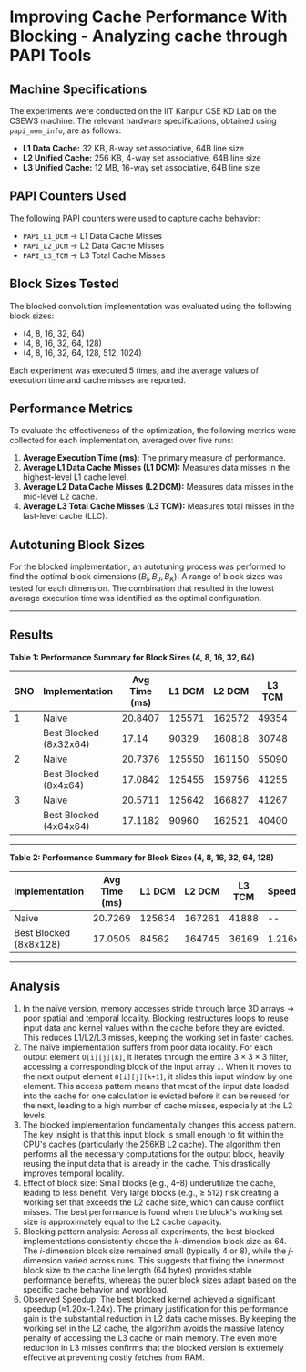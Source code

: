 # Improving Cache Performance With Blocking - Analyzing cache through PAPI Tools

## Machine Specifications
The experiments were conducted on the IIT Kanpur CSE KD Lab on the CSEWS machine. The relevant hardware specifications, obtained using `papi_mem_info`, are as follows:

- **L1 Data Cache:** 32 KB, 8-way set associative, 64B line size
- **L2 Unified Cache:** 256 KB, 4-way set associative, 64B line size
- **L3 Unified Cache:** 12 MB, 16-way set associative, 64B line size

## PAPI Counters Used
The following PAPI counters were used to capture cache behavior:

- `PAPI_L1_DCM` → L1 Data Cache Misses
- `PAPI_L2_DCM` → L2 Data Cache Misses
- `PAPI_L3_TCM` → L3 Total Cache Misses

## Block Sizes Tested
The blocked convolution implementation was evaluated using the following block sizes:

- (4, 8, 16, 32, 64)
- (4, 8, 16, 32, 64, 128)
- (4, 8, 16, 32, 64, 128, 512, 1024)

Each experiment was executed 5 times, and the average values of execution time and cache misses are reported.

## Performance Metrics
To evaluate the effectiveness of the optimization, the following metrics were collected for each implementation, averaged over five runs:

1. **Average Execution Time (ms):** The primary measure of performance.
2. **Average L1 Data Cache Misses (L1 DCM):** Measures data misses in the highest-level L1 cache level.
3. **Average L2 Data Cache Misses (L2 DCM):** Measures data misses in the mid-level L2 cache. 
4. **Average L3 Total Cache Misses (L3 TCM):** Measures total misses in the last-level cache (LLC). 

## Autotuning Block Sizes
For the blocked implementation, an autotuning process was performed to find the optimal block dimensions ($B_I, B_J, B_K$). A range of block sizes was tested for each dimension. The combination that resulted in the lowest average execution time was identified as the optimal configuration.

---

## Results

**Table 1: Performance Summary for Block Sizes (4, 8, 16, 32, 64)**

| **SNO** | **Implementation**      | **Avg Time (ms)** | **L1 DCM** | **L2 DCM** | **L3 TCM** | **Speedup** |
|---------|--------------------------|-------------------|------------|------------|------------|-------------|
| 1       | Naive                   | 20.8407           | 125571     | 162572     | 49354      | --          |
|         | Best Blocked (8x32x64)  | 17.14             | 90329      | 160818     | 30748      | 1.216x      |
| 2       | Naive                   | 20.7376           | 125550     | 161150     | 55090      | --          |
|         | Best Blocked (8x4x64)   | 17.0842           | 125455     | 159756     | 41255      | 1.214x      |
| 3       | Naive                   | 20.5711           | 125642     | 166827     | 41267      | --          |
|         | Best Blocked (4x64x64)  | 17.1182           | 90960      | 162521     | 40400      | 1.202x      |

---

**Table 2: Performance Summary for Block Sizes (4, 8, 16, 32, 64, 128)**

| **Implementation**      | **Avg Time (ms)** | **L1 DCM** | **L2 DCM** | **L3 TCM** | **Speedup** |
|--------------------------|-------------------|------------|------------|------------|-------------|
| Naive                   | 20.7269           | 125634     | 167261     | 41888      | --          |
| Best Blocked (8x8x128)  | 17.0505           | 84562      | 164745     | 36169      | 1.216x      |

---

## Analysis
1. In the naïve version, memory accesses stride through large 3D arrays → poor spatial and temporal locality. Blocking restructures loops to reuse input data and kernel values within the cache before they are evicted. This reduces L1/L2/L3 misses, keeping the working set in faster caches.
2. The naïve implementation suffers from poor data locality. For each output element `O[i][j][k]`, it iterates through the entire $3 \times 3 \times 3$ filter, accessing a corresponding block of the input array `I`. When it moves to the next output element `O[i][j][k+1]`, it slides this input window by one element. This access pattern means that most of the input data loaded into the cache for one calculation is evicted before it can be reused for the next, leading to a high number of cache misses, especially at the L2 levels.
3. The blocked implementation fundamentally changes this access pattern. The key insight is that this input block is small enough to fit within the CPU's caches (particularly the 256KB L2 cache). The algorithm then performs all the necessary computations for the output block, heavily reusing the input data that is already in the cache. This drastically improves temporal locality.
4. Effect of block size: Small blocks (e.g., 4–8) underutilize the cache, leading to less benefit. Very large blocks (e.g., ≥ 512) risk creating a working set that exceeds the L2 cache size, which can cause conflict misses. The best performance is found when the block's working set size is approximately equal to the L2 cache capacity.
5. Blocking pattern analysis: Across all experiments, the best blocked implementations consistently chose the *k*-dimension block size as 64. The *i*-dimension block size remained small (typically 4 or 8), while the *j*-dimension varied across runs. This suggests that fixing the innermost block size to the cache line length (64 bytes) provides stable performance benefits, whereas the outer block sizes adapt based on the specific cache behavior and workload.
6. Observed Speedup: The best blocked kernel achieved a significant speedup (≈1.20x–1.24x). The primary justification for this performance gain is the substantial reduction in L2 data cache misses. By keeping the working set in the L2 cache, the algorithm avoids the massive latency penalty of accessing the L3 cache or main memory. The even more reduction in L3 misses confirms that the blocked version is extremely effective at preventing costly fetches from RAM.
